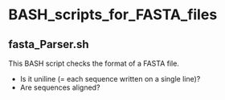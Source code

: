 # BASH_scripts_for_FASTA_files

## fasta_Parser.sh

This BASH script checks the format of a FASTA file.
- Is it uniline (= each sequence written on a single line)? 
- Are sequences aligned?
